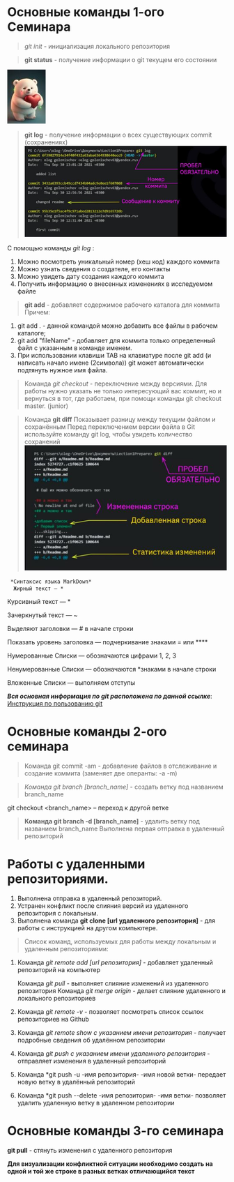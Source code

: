 # Основные команды 1-ого Семинара
>*git init* - инициализация локального репозитория

> **git status** - получение информации о git текущем его состоянии

![Иллюстрация к проекту](pic.jpg)
> __git log__ - получение информации о всех существующих commit (сохранениях)
![Иллюстрация GitLog](gitlog.jpg)

С помощью команды *git log* :
1. Можно посмотреть уникальный номер (хеш код) каждого коммита
2. Можно узнать сведения о создателе, его контакты
3. Можно увидеть дату создания каждого коммита
4. Получить информацию о внесенных изменениях в исследуемом файле
> **__git add__** - добавляет содержимое рабочего каталога для коммита
Причем:
1. git add . - данной командой можно добавить все файлы в рабочем каталоге;
2. git add "fileName" - добавляет для коммита только определенный файл с указанным в команде именем.
3. При использовании клавиши TAB на клавиатуре после git add (и написать начало имене (2символа)) git может автоматически подтянуть нужное имя файла.
 > Команда *git checkout* - переключение между версиями.
Для работы нужно указать не только интересующий вас коммит, но и вернуться 
в тот, где работаем, при помощи команды 
git checkout master. (junior)

> Команда __git diff__
Показывает разницу между текущим файлом и сохранённым
Перед переключением версии файла в Git используйте команду git log, чтобы увидеть
количество сохранений
![Иллюстрация git diff](gitdiff.JPG)

     *Синтаксис языка MarkDown*
      Жирный текст — *
 Курсивный текст — *

 Зачеркнутый текст — ~
 
 Выделяют заголовки — # в начале строки

Показать уровень заголовка —
подчеркивание знаками = или ****

Нумерованные Списки — обозначаются цифрами 1, 2, 3
 
 Ненумерованные Списки — обозначаются *знаками в начале строки
 
 Вложенные Списки — выполняем отступы
  
  __*Вся основная информация по git расположена по данной ссылке*__:
[Инструкция по пользованию git](https://habr.com/ru/articles/541258/)

# Основные команды 2-ого семинара

> Команда git commit -am - добавление файлов в отслеживание и создание коммита (заменяет две операнты: -a -m)

> *Команда git branch [branch_name]* - создать ветку под названием branch_name

git checkout <branch_name> – переход к другой ветке
> **Команда git branch -d [branch_name]** - удалить ветку под названием branch_name
> Выполнена первая отправка в удаленный репозиторий

# Работы с удаленными репозиториями.

1. Выполнена отправка в удаленный репозиторий.
2. Устранен конфликт после слияния версий из удаленного репозитория с локальным.
3. Выполнена команда **git clone [url удаленного репозитория]** - для работы с инструкцией на другом компьютере.

 > Список команд, используемых для работы между локальным и удаленным репозиториями:
 1. Команда *git remote add [url репозитория]* - добавляет удаленный репозиторий на компьютер

    Команда *git pull* - выполняет слияние изменений из удаленного репозитория 
    Команда *git merge origin* - делает слияние удаленного и локального репозиториев
 2. Команда *git remote -v* - позволяет посмотреть список ссылок репозиториев на Github
 3. Команда *git remote show с указанием имени репозитория* - получает подробные сведения об удалённом репозитории
 4. Команда *git push с указанием имени удаленного репозитория* - отправляет изменения в удаленный репозиторий
 5. Команда *git push -u -имя репозитория-  -имя новой ветки- передает новую ветку в удалённый репозиторий
 6. Команда *git push --delete -имя репозитория- -имя ветки- позволяет удалить удаленную ветку в удаленном репозитории

 # Основные команды 3-го семинара
 
 **git pull** - стянуть изменения с удаленного репозитория

 **Для визуализации конфликтной ситуации необходимо создать на одной и той же строке в разных ветках отличающийся текст** 
 